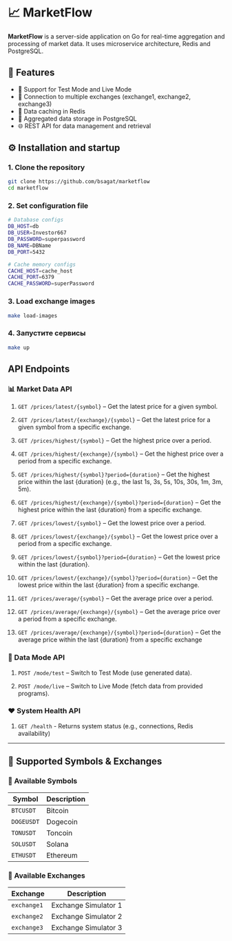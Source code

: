 # 📈 MarketFlow

**MarketFlow** is a server-side application on Go for real-time aggregation and processing of market data. It uses microservice architecture, Redis and PostgreSQL.

## 🚀 Features

- 🧪 Support for Test Mode and Live Mode
- 🔌 Connection to multiple exchanges (exchange1, exchange2, exchange3)
- 🧠 Data caching in Redis
- 💾 Aggregated data storage in PostgreSQL
- 🌐 REST API for data management and retrieval

## ⚙️ Installation and startup

### 1. Clone the repository

```bash
git clone https://github.com/bsagat/marketflow
cd marketflow
```

### 2. Set configuration file

```bash
# Database configs
DB_HOST=db
DB_USER=Investor667
DB_PASSWORD=superpassword
DB_NAME=DBName
DB_PORT=5432

# Cache memory configs
CACHE_HOST=cache_host
CACHE_PORT=6379
CACHE_PASSWORD=superPassword
```

### 3. Load exchange images

```bash
make load-images
```

### 4. Запустите сервисы
```bash
make up
```

## API Endpoints

### 📊 Market Data API

1) `GET /prices/latest/{symbol}` – Get the latest price for a given symbol.

2) `GET /prices/latest/{exchange}/{symbol}` – Get the latest price for a given symbol from a specific exchange.

3) `GET /prices/highest/{symbol}` – Get the highest price over a period.

4) `GET /prices/highest/{exchange}/{symbol}` – Get the highest price over a period from a specific exchange.

5) `GET /prices/highest/{symbol}?period={duration}` – Get the highest price within the last {duration} (e.g., the last 1s, 3s, 5s, 10s, 30s, 1m, 3m, 5m).

6) `GET /prices/highest/{exchange}/{symbol}?period={duration}` – Get the highest price within the last {duration} from a specific exchange.

7) `GET /prices/lowest/{symbol}` – Get the lowest price over a period.

8) `GET /prices/lowest/{exchange}/{symbol}` – Get the lowest price over a period from a specific exchange.

9) `GET /prices/lowest/{symbol}?period={duration}` – Get the lowest price within the last {duration}.

10) `GET /prices/lowest/{exchange}/{symbol}?period={duration}` – Get the lowest price within the last {duration} from a specific exchange.

11) `GET /prices/average/{symbol}` – Get the average price over a period.

12) `GET /prices/average/{exchange}/{symbol}` – Get the average price over a period from a specific exchange.

13) `GET /prices/average/{exchange}/{symbol}?period={duration}` – Get the average price within the last {duration} from a specific exchange

### 🔀 Data Mode API

1) `POST /mode/test` – Switch to Test Mode (use generated data).

2) `POST /mode/live` – Switch to Live Mode (fetch data from provided programs).

### ❤️ System Health API
 
1) `GET /health` - Returns system status (e.g., connections, Redis availability)

---

## 📌 Supported Symbols & Exchanges

### 💱 Available Symbols
| Symbol     | Description                  |
|------------|------------------------------|
| `BTCUSDT`  | Bitcoin                      |
| `DOGEUSDT` | Dogecoin                     |
| `TONUSDT`  | Toncoin                      |
| `SOLUSDT`  | Solana                       |
| `ETHUSDT`  | Ethereum                     |

### 🏦 Available Exchanges
| Exchange    | Description          |
|-------------|----------------------|
| `exchange1` | Exchange Simulator 1 |
| `exchange2` | Exchange Simulator 2 |
| `exchange3` | Exchange Simulator 3 |
